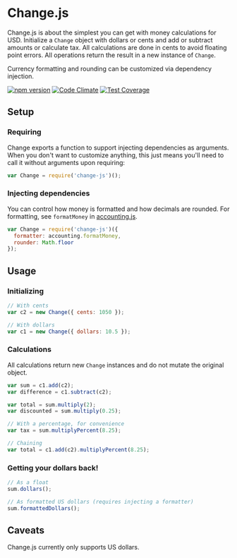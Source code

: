 # Change.js

Change.js is about the simplest you can get with money calculations for USD.
Initialize a `Change` object with dollars or cents and add or subtract amounts or
calculate tax. All calculations are done in cents to avoid floating point
errors. All operations return the result in a new instance of `Change`.

Currency formatting and rounding can be customized via dependency injection.

[![npm version](https://badge.fury.io/js/change-js.svg)](http://badge.fury.io/js/change-js)
[![Code Climate](https://codeclimate.com/github/patbenatar/change.js/badges/gpa.svg)](https://codeclimate.com/github/patbenatar/change.js)
[![Test Coverage](https://codeclimate.com/github/patbenatar/change.js/badges/coverage.svg)](https://codeclimate.com/github/patbenatar/change.js)

## Setup

### Requiring

Change exports a function to support injecting dependencies as arguments. When
you don't want to customize anything, this just means you'll need to call it
without arguments upon requiring:

```js
var Change = require('change-js')();
```

### Injecting dependencies

You can control how money is formatted and how decimals are rounded. For
formatting, see `formatMoney` in [accounting.js](http://openexchangerates.github.io/accounting.js/).

```js
var Change = require('change-js')({
  formatter: accounting.formatMoney,
  rounder: Math.floor
});
```

## Usage

### Initializing

```js
// With cents
var c2 = new Change({ cents: 1050 });

// With dollars
var c1 = new Change({ dollars: 10.5 });
```

### Calculations

All calculations return new `Change` instances and do not mutate the original
object.

```js
var sum = c1.add(c2);
var difference = c1.subtract(c2);

var total = sum.multiply(2);
var discounted = sum.multiply(0.25);

// With a percentage, for convenience
var tax = sum.multiplyPercent(8.25);

// Chaining
var total = c1.add(c2).multiplyPercent(8.25);
```

### Getting your dollars back!

```js
// As a float
sum.dollars();

// As formatted US dollars (requires injecting a formatter)
sum.formattedDollars();
```

## Caveats

Change.js currently only supports US dollars.
